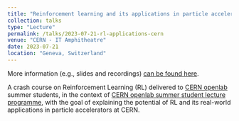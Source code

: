 ```yaml
---
title: "Reinforcement learning and its applications in particle accelerators at CERN"
collection: talks
type: "Lecture"
permalink: /talks/2023-07-21-rl-applications-cern
venue: "CERN - IT Amphitheatre"
date: 2023-07-21
location: "Geneva, Switzerland"
---
```


More information (e.g., slides and recordings) [can be found here](https://indico.cern.ch/event/1293862/).

A crash course on Reinforcement Learning (RL) delivered to [CERN openlab](https://openlab.cern/) summer students,
in the context of [CERN openlab summer student lecture programme](https://indico.cern.ch/category/16988/),
with the goal of explaining the potential of RL and its real-world applications in particle accelerators at CERN.   
